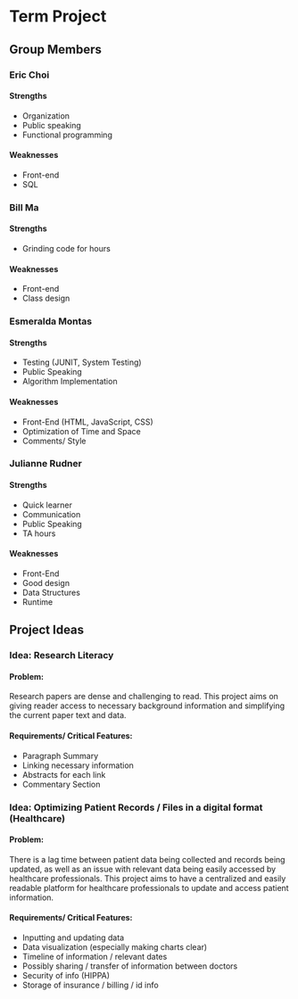 # Term Project

## Group Members 
### Eric Choi 
#### Strengths
* Organization
* Public speaking
* Functional programming
#### Weaknesses
* Front-end
* SQL
### Bill Ma
#### Strengths
* Grinding code for hours
#### Weaknesses
* Front-end
* Class design
### Esmeralda Montas
#### Strengths
* Testing (JUNIT,  System Testing)
* Public Speaking
* Algorithm Implementation 
#### Weaknesses
* Front-End (HTML, JavaScript, CSS)
* Optimization of Time and Space 
* Comments/ Style 
### Julianne Rudner
#### Strengths
* Quick learner
* Communication 
* Public Speaking
* TA hours
#### Weaknesses
* Front-End
* Good design
* Data Structures
* Runtime 



## Project Ideas
### Idea: Research Literacy 
#### Problem: 
Research papers are dense and challenging to read. This project aims on giving reader access to necessary background information and simplifying the current paper text and data.  
#### Requirements/ Critical Features: 
* Paragraph Summary 
* Linking necessary information
* Abstracts for each link
* Commentary Section

### Idea: Optimizing Patient Records / Files in a digital format (Healthcare)
#### Problem: 
There is a lag time between patient data being collected and records being updated, as well as an issue with relevant data being easily accessed by healthcare professionals. This project aims to have a centralized and easily readable platform for healthcare professionals to update and access patient information. 
#### Requirements/ Critical Features: 
* Inputting and updating data
* Data visualization (especially making charts clear)
* Timeline of information / relevant dates
* Possibly sharing / transfer of information between doctors
* Security of info (HIPPA)
* Storage of insurance / billing / id info
